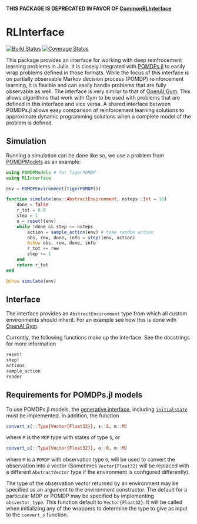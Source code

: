 **THIS PACKAGE IS DEPRECATED IN FAVOR OF [CommonRLInterface](https://github.com/JuliaReinforcementLearning/CommonRLInterface.jl)**

# RLInterface

[![Build Status](https://travis-ci.org/JuliaPOMDP/RLInterface.jl.svg?branch=master)](https://travis-ci.org/JuliaPOMDP/RLInterface.jl)
[![Coverage Status](https://coveralls.io/repos/github/JuliaPOMDP/RLInterface.jl/badge.svg?branch=master)](https://coveralls.io/github/JuliaPOMDP/RLInterface.jl?branch=master)

This package provides an interface for working with deep reinfrocement learning problems in Julia.
It is closely integrated with [POMDPs.jl](https://github.com/JuliaPOMDP/POMDPs.jl) to easily wrap problems defined in those formats. 
While the focus of this interface is on partially observable Markov decision process (POMDP) reinforcement learning, it
is flexible and can easily handle problems that are fully observable as well. 
The interface is very similar to that of [OpenAI Gym](https://gym.openai.com/). This allows algorithms that work with Gym to be used with problems that
are defined in this interface and vice versa.
A shared interface between POMDPs.jl allows easy comparison of reinforcement learning solutions to approximate dynamic
programming solutions when a complete model of the problem is defined.

## Simulation

Running a simulation can be done like so, we use a problem from
[POMDPModels](https://github.com/JuliaPOMDP/POMDPModels.jl) as an example:

```julia
using POMDPModels # for TigerPOMDP
using RLInterface

env = POMDPEnvironment(TigerPOMDP())

function simulate(env::AbstractEnvironment, nsteps::Int = 10)
    done = false
    r_tot = 0.0
    step = 1
    o = reset!(env)
    while !done && step <= nsteps
        action = sample_action(env) # take random action 
        obs, rew, done, info = step!(env, action)
        @show obs, rew, done, info
        r_tot += rew
        step += 1
    end
    return r_tot
end

@show simulate(env)
```

## Interface

The interface provides an `AbstractEnvironment` type from which all custom environments
should inherit. For an example see how this is done with [OpenAI Gym](https://github.com/sisl/Gym.jl). 

Currently, the following functions make up the interface. See the docstrings for more information
```julia
reset!
step!
actions
sample_action
render
```


## Requirements for POMDPs.jl models

To use POMDPs.jl models, the [generative interface](https://juliapomdp.github.io/POMDPs.jl/latest/generative/), including [`initialstate`](https://juliapomdp.github.io/POMDPs.jl/latest/api/#POMDPs.initialstate) must be implemented. In addition, the function
```julia
convert_s(::Type{Vector{Float32}}, s::S, m::M)
```
where `M` is the `MDP` type with states of type `S`, or
```julia
convert_o(::Type{Vector{Float32}}, o::O, m::M)
```
where `M` is a `POMDP` with observation type `O`, will be used to convert the observation into a vector (Sometimes `Vector{Float32}` will be replaced with a different `AbstractVector` type if the environment is configured differently).

The type of the observation vector returned by an environment may be specified as an argument to the environment constructor.
The default for a particular MDP or POMDP may be specified by implementing `obsvector_type`. This function default to `Vector{Float32}`. 
It will be called when initializing any of the wrappers to determine the type to give as input to the `convert_s` function.
